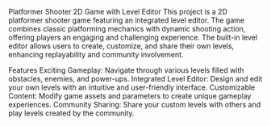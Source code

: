 Platformer Shooter 2D Game with Level Editor
This project is a 2D platformer shooter game featuring an integrated level editor. The game combines classic platforming mechanics with dynamic shooting action, offering players an engaging and challenging experience. The built-in level editor allows users to create, customize, and share their own levels, enhancing replayability and community involvement.

Features
Exciting Gameplay: Navigate through various levels filled with obstacles, enemies, and power-ups.
Integrated Level Editor: Design and edit your own levels with an intuitive and user-friendly interface.
Customizable Content: Modify game assets and parameters to create unique gameplay experiences.
Community Sharing: Share your custom levels with others and play levels created by the community.
